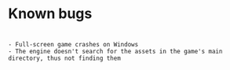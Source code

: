 # Known bugs
#
    - Full-screen game crashes on Windows
    - The engine doesn't search for the assets in the game's main directory, thus not finding them